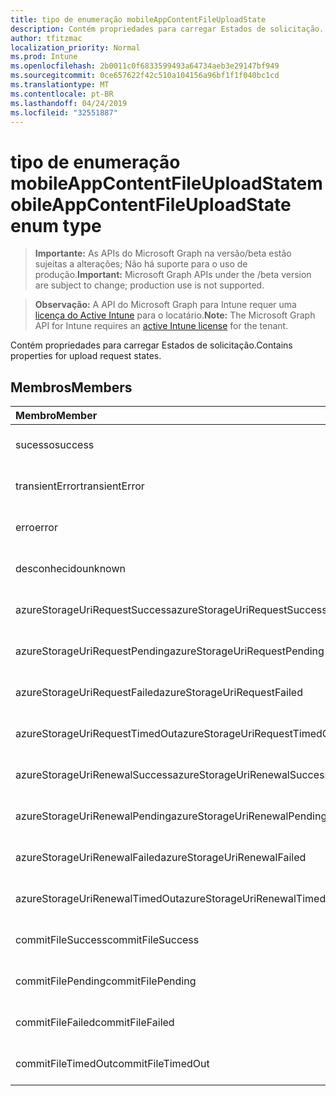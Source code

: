 ```yaml
---
title: tipo de enumeração mobileAppContentFileUploadState
description: Contém propriedades para carregar Estados de solicitação.
author: tfitzmac
localization_priority: Normal
ms.prod: Intune
ms.openlocfilehash: 2b0011c0f6833599493a64734aeb3e29147bf949
ms.sourcegitcommit: 0ce657622f42c510a104156a96bf1f1f040bc1cd
ms.translationtype: MT
ms.contentlocale: pt-BR
ms.lasthandoff: 04/24/2019
ms.locfileid: "32551887"
---
```

# <a name="mobileappcontentfileuploadstate-enum-type"></a><span data-ttu-id="95a33-103">tipo de enumeração mobileAppContentFileUploadState</span><span class="sxs-lookup"><span data-stu-id="95a33-103">mobileAppContentFileUploadState enum type</span></span>

> <span data-ttu-id="95a33-104">**Importante:** As APIs do Microsoft Graph na versão/beta estão sujeitas a alterações; Não há suporte para o uso de produção.</span><span class="sxs-lookup"><span data-stu-id="95a33-104">**Important:** Microsoft Graph APIs under the /beta version are subject to change; production use is not supported.</span></span>

> <span data-ttu-id="95a33-105">**Observação:** A API do Microsoft Graph para Intune requer uma [licença do Active Intune](https://go.microsoft.com/fwlink/?linkid=839381) para o locatário.</span><span class="sxs-lookup"><span data-stu-id="95a33-105">**Note:** The Microsoft Graph API for Intune requires an [active Intune license](https://go.microsoft.com/fwlink/?linkid=839381) for the tenant.</span></span>

<span data-ttu-id="95a33-106">Contém propriedades para carregar Estados de solicitação.</span><span class="sxs-lookup"><span data-stu-id="95a33-106">Contains properties for upload request states.</span></span>

## <a name="members"></a><span data-ttu-id="95a33-107">Membros</span><span class="sxs-lookup"><span data-stu-id="95a33-107">Members</span></span>
|<span data-ttu-id="95a33-108">Membro</span><span class="sxs-lookup"><span data-stu-id="95a33-108">Member</span></span>|<span data-ttu-id="95a33-109">Valor</span><span class="sxs-lookup"><span data-stu-id="95a33-109">Value</span></span>|<span data-ttu-id="95a33-110">Descrição</span><span class="sxs-lookup"><span data-stu-id="95a33-110">Description</span></span>|
|:---|:---|:---|
|<span data-ttu-id="95a33-111">sucesso</span><span class="sxs-lookup"><span data-stu-id="95a33-111">success</span></span>|<span data-ttu-id="95a33-112">,0</span><span class="sxs-lookup"><span data-stu-id="95a33-112">0</span></span>|<span data-ttu-id="95a33-113">Ainda não documentado</span><span class="sxs-lookup"><span data-stu-id="95a33-113">Not yet documented</span></span>|
|<span data-ttu-id="95a33-114">transientError</span><span class="sxs-lookup"><span data-stu-id="95a33-114">transientError</span></span>|<span data-ttu-id="95a33-115">1 </span><span class="sxs-lookup"><span data-stu-id="95a33-115">1</span></span>|<span data-ttu-id="95a33-116">Ainda não documentado</span><span class="sxs-lookup"><span data-stu-id="95a33-116">Not yet documented</span></span>|
|<span data-ttu-id="95a33-117">erro</span><span class="sxs-lookup"><span data-stu-id="95a33-117">error</span></span>|<span data-ttu-id="95a33-118">2 </span><span class="sxs-lookup"><span data-stu-id="95a33-118">2</span></span>|<span data-ttu-id="95a33-119">Ainda não documentado</span><span class="sxs-lookup"><span data-stu-id="95a33-119">Not yet documented</span></span>|
|<span data-ttu-id="95a33-120">desconhecido</span><span class="sxs-lookup"><span data-stu-id="95a33-120">unknown</span></span>|<span data-ttu-id="95a33-121">3 </span><span class="sxs-lookup"><span data-stu-id="95a33-121">3</span></span>|<span data-ttu-id="95a33-122">Ainda não documentado</span><span class="sxs-lookup"><span data-stu-id="95a33-122">Not yet documented</span></span>|
|<span data-ttu-id="95a33-123">azureStorageUriRequestSuccess</span><span class="sxs-lookup"><span data-stu-id="95a33-123">azureStorageUriRequestSuccess</span></span>|<span data-ttu-id="95a33-124">100</span><span class="sxs-lookup"><span data-stu-id="95a33-124">100</span></span>|<span data-ttu-id="95a33-125">Ainda não documentado</span><span class="sxs-lookup"><span data-stu-id="95a33-125">Not yet documented</span></span>|
|<span data-ttu-id="95a33-126">azureStorageUriRequestPending</span><span class="sxs-lookup"><span data-stu-id="95a33-126">azureStorageUriRequestPending</span></span>|<span data-ttu-id="95a33-127">101</span><span class="sxs-lookup"><span data-stu-id="95a33-127">101</span></span>|<span data-ttu-id="95a33-128">Ainda não documentado</span><span class="sxs-lookup"><span data-stu-id="95a33-128">Not yet documented</span></span>|
|<span data-ttu-id="95a33-129">azureStorageUriRequestFailed</span><span class="sxs-lookup"><span data-stu-id="95a33-129">azureStorageUriRequestFailed</span></span>|<span data-ttu-id="95a33-130">102</span><span class="sxs-lookup"><span data-stu-id="95a33-130">102</span></span>|<span data-ttu-id="95a33-131">Ainda não documentado</span><span class="sxs-lookup"><span data-stu-id="95a33-131">Not yet documented</span></span>|
|<span data-ttu-id="95a33-132">azureStorageUriRequestTimedOut</span><span class="sxs-lookup"><span data-stu-id="95a33-132">azureStorageUriRequestTimedOut</span></span>|<span data-ttu-id="95a33-133">103</span><span class="sxs-lookup"><span data-stu-id="95a33-133">103</span></span>|<span data-ttu-id="95a33-134">Ainda não documentado</span><span class="sxs-lookup"><span data-stu-id="95a33-134">Not yet documented</span></span>|
|<span data-ttu-id="95a33-135">azureStorageUriRenewalSuccess</span><span class="sxs-lookup"><span data-stu-id="95a33-135">azureStorageUriRenewalSuccess</span></span>|<span data-ttu-id="95a33-136">200</span><span class="sxs-lookup"><span data-stu-id="95a33-136">200</span></span>|<span data-ttu-id="95a33-137">Ainda não documentado</span><span class="sxs-lookup"><span data-stu-id="95a33-137">Not yet documented</span></span>|
|<span data-ttu-id="95a33-138">azureStorageUriRenewalPending</span><span class="sxs-lookup"><span data-stu-id="95a33-138">azureStorageUriRenewalPending</span></span>|<span data-ttu-id="95a33-139">201</span><span class="sxs-lookup"><span data-stu-id="95a33-139">201</span></span>|<span data-ttu-id="95a33-140">Ainda não documentado</span><span class="sxs-lookup"><span data-stu-id="95a33-140">Not yet documented</span></span>|
|<span data-ttu-id="95a33-141">azureStorageUriRenewalFailed</span><span class="sxs-lookup"><span data-stu-id="95a33-141">azureStorageUriRenewalFailed</span></span>|<span data-ttu-id="95a33-142">202</span><span class="sxs-lookup"><span data-stu-id="95a33-142">202</span></span>|<span data-ttu-id="95a33-143">Ainda não documentado</span><span class="sxs-lookup"><span data-stu-id="95a33-143">Not yet documented</span></span>|
|<span data-ttu-id="95a33-144">azureStorageUriRenewalTimedOut</span><span class="sxs-lookup"><span data-stu-id="95a33-144">azureStorageUriRenewalTimedOut</span></span>|<span data-ttu-id="95a33-145">203</span><span class="sxs-lookup"><span data-stu-id="95a33-145">203</span></span>|<span data-ttu-id="95a33-146">Ainda não documentado</span><span class="sxs-lookup"><span data-stu-id="95a33-146">Not yet documented</span></span>|
|<span data-ttu-id="95a33-147">commitFileSuccess</span><span class="sxs-lookup"><span data-stu-id="95a33-147">commitFileSuccess</span></span>|<span data-ttu-id="95a33-148">300</span><span class="sxs-lookup"><span data-stu-id="95a33-148">300</span></span>|<span data-ttu-id="95a33-149">Ainda não documentado</span><span class="sxs-lookup"><span data-stu-id="95a33-149">Not yet documented</span></span>|
|<span data-ttu-id="95a33-150">commitFilePending</span><span class="sxs-lookup"><span data-stu-id="95a33-150">commitFilePending</span></span>|<span data-ttu-id="95a33-151">301</span><span class="sxs-lookup"><span data-stu-id="95a33-151">301</span></span>|<span data-ttu-id="95a33-152">Ainda não documentado</span><span class="sxs-lookup"><span data-stu-id="95a33-152">Not yet documented</span></span>|
|<span data-ttu-id="95a33-153">commitFileFailed</span><span class="sxs-lookup"><span data-stu-id="95a33-153">commitFileFailed</span></span>|<span data-ttu-id="95a33-154">302</span><span class="sxs-lookup"><span data-stu-id="95a33-154">302</span></span>|<span data-ttu-id="95a33-155">Ainda não documentado</span><span class="sxs-lookup"><span data-stu-id="95a33-155">Not yet documented</span></span>|
|<span data-ttu-id="95a33-156">commitFileTimedOut</span><span class="sxs-lookup"><span data-stu-id="95a33-156">commitFileTimedOut</span></span>|<span data-ttu-id="95a33-157">303</span><span class="sxs-lookup"><span data-stu-id="95a33-157">303</span></span>|<span data-ttu-id="95a33-158">Ainda não documentado</span><span class="sxs-lookup"><span data-stu-id="95a33-158">Not yet documented</span></span>|





